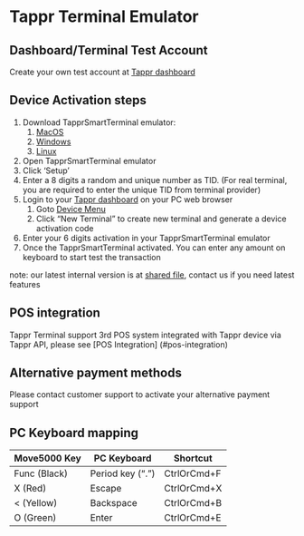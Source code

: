 # Tappr Terminal Emulator

## Dashboard/Terminal Test Account

Create your own test account at [Tappr dashboard](https://tappr.dashboard.staging.tappr.io/register)

## Device Activation steps

1. Download TapprSmartTerminal emulator:
    1. [MacOS](https://api-core-staging.s3-ap-southeast-2.amazonaws.com/developer.tappr.io/TapprSmartTerminal-darwin-x64-v0.9.2-UAT-Staging.zip)
    2. [Windows](https://api-core-staging.s3-ap-southeast-2.amazonaws.com/developer.tappr.io/TapprSmartTerminal-win32-x64-v0.9.2-UAT-stg.zip)
    3. [Linux](https://api-core-staging.s3-ap-southeast-2.amazonaws.com/developer.tappr.io/TapprSmartTerminal-linux-x64-v0.9.2-UAT-stg.zip)
2. Open TapprSmartTerminal emulator
3. Click ‘Setup’
4. Enter a 8 digits a random and unique number as TID. (For real terminal, you are required to enter the unique TID from terminal provider)
5. Login to your [Tappr dashboard](https://tappr.dashboard.staging.tappr.io) on your PC web browser
    1. Goto [Device Menu](https://tappr.dashboard.staging.tappr.io/devices)
    2. Click “New Terminal” to create new terminal and generate a device activation code
6.	Enter your 6 digits activation in your TapprSmartTerminal emulator
7.	Once the TapprSmartTerminal activated. You can enter any amount on keyboard to start test the transaction

note: our latest internal version is at [shared file](https://drive.google.com/drive/u/1/folders/1ZkKy71REdczVM38TDsoM8a_Ff-sq_J9s), contact us if you need latest features

## POS integration

Tappr Terminal support 3rd POS system integrated with Tappr device via Tappr API, please see [POS Integration] (#pos-integration)

## Alternative payment methods
Please contact customer support to activate your alternative payment support

## PC Keyboard mapping

Move5000 Key | PC Keyboard | Shortcut
--------- | ------- | -----------
 Func (Black) | Period key (“.”) | CtrlOrCmd+F
 X (Red) | Escape | CtrlOrCmd+X
 < (Yellow) | Backspace | CtrlOrCmd+B
 O (Green) | Enter | CtrlOrCmd+E

